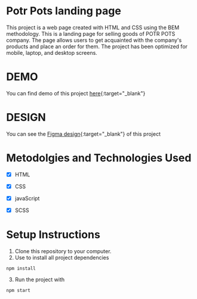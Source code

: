 # Potr Pots landing page
This project is a web page created with HTML and CSS using the BEM methodology.
This is a landing page for selling goods of POTR POTS company. The page  allows users to get acquainted with the company's products and place an order for them. The project has been optimized for mobile, laptop, and desktop screens.

# DEMO
You can find demo of this project [here](https://Tetiana-Hishchak.github.io/Potr_Pots__landing/){:target="_blank"}

# DESIGN
You can see the [Figma design](https://www.figma.com/file/50zgLU65Mcd3MisFHMfLfx/POTR-POTS_FE-students?node-id=1760%3A281){:target="_blank"}  of this project


# Metodolgies and Technologies Used

- [X] HTML
- [X] CSS
- [X] javaScript
- [X] SCSS


# Setup Instructions
1.	Clone this repository to your computer.
2.	Use to install all project dependencies
```
npm install
```
3.	Run the project with
```
npm start
```
